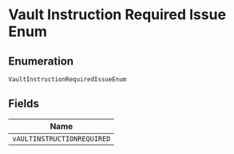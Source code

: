 
# Vault Instruction Required Issue Enum

## Enumeration

`VaultInstructionRequiredIssueEnum`

## Fields

| Name |
|  --- |
| `vAULTINSTRUCTIONREQUIRED` |

